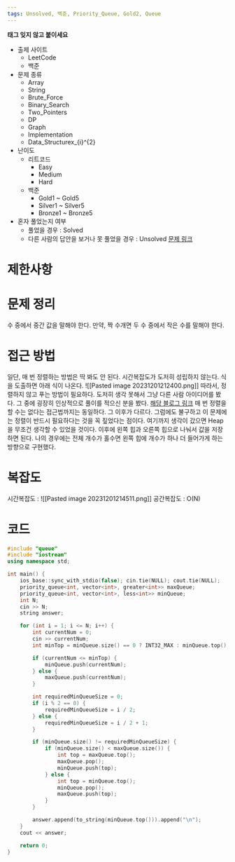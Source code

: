 ```yaml
---
tags: Unsolved, 백준, Priority_Queue, Gold2, Queue
---
```

**태그 잊지 않고 붙이세요**
- 출제 사이트
	- LeetCode
	- 백준
- 문제 종류
	- Array
	- String
	- Brute_Force
	- Binary_Search
	- Two_Pointers
	- DP
	- Graph
	- Implementation
	- Data_Structurex_{i}^{2}
- 난이도
	- 리트코드
		- Easy
		- Medium
		- Hard
	- 백준
		- Gold1 ~ Gold5
		- Silver1 ~ Silver5
		- Bronze1 ~ Bronze5
- 혼자 풀었는지 여부
	- 풀었을 경우 : Solved
	- 다른 사람의 답안을 보거나 못 풀었을 경우 : Unsolved
[문제 링크](링크)
# 제한사항

# 문제 정리
수 중에서 중간 값을 말해야 한다.
만약, 짝 수개면 두 수 중에서 작은 수를 말해야 한다.
# 접근 방법
일단, 매 번 정렬하는 방법은 딱 봐도 안 된다.
시간복잡도가 도저히 성립하지 않는다. 식을 도출하면 아래 식이 나온다.
![[Pasted image 20231201212400.png]]
따라서, 정렬하지 않고 푸는 방법이 필요하다.
도저히 생각 못해서 그냥 다른 사람 아이디어를 봤다.
그 중에 굉장히 인상적으로 풀이를 적으신 분을 봤다. [해당 블로그 링크](https://velog.io/@junttang/BOJ-1655-%EA%B0%80%EC%9A%B4%EB%8D%B0%EB%A5%BC-%EB%A7%90%ED%95%B4%EC%9A%94-%ED%95%B4%EA%B2%B0-%EC%A0%84%EB%9E%B5-C)
매 번 정렬을 할 수는 없다는 접근법까지는 동일하다.
그 이후가 다르다. 그럼에도 불구하고 이 문제에는 정렬이 반드시 필요하다는 것을 꼭 짚었다는 점이다.
여기까지 생각이 갔으면 Heap을 무조건 생각할 수 있었을 것이다.
이후에 왼쪽 힙과 오른쪽 힙으로 나눠서 값을 저장하면 된다.
나의 경우에는 전체 개수가 홀수면 왼쪽 힙에 개수가 하나 더 들어가게 하는 방향으로 구현했다.
# 복잡도
시간복잡도 : 
![[Pasted image 20231201214511.png]]
공간복잡도 : O(N)

# 코드

``` cpp
#include "queue"
#include "iostream"
using namespace std;

int main() {
    ios_base::sync_with_stdio(false); cin.tie(NULL); cout.tie(NULL);
    priority_queue<int, vector<int>, greater<int>> maxQueue;
    priority_queue<int, vector<int>, less<int>> minQueue;
    int N;
    cin >> N;
    string answer;

    for (int i = 1; i <= N; i++) {
        int currentNum = 0;
        cin >> currentNum;
        int minTop = minQueue.size() == 0 ? INT32_MAX : minQueue.top();

        if (currentNum <= minTop) {
            minQueue.push(currentNum);
        } else {
            maxQueue.push(currentNum);
        }

        int requiredMinQueueSize = 0;
        if (i % 2 == 0) {
            requiredMinQueueSize = i / 2;
        } else {
            requiredMinQueueSize = i / 2 + 1;
        }

        if (minQueue.size() != requiredMinQueueSize) {
            if (minQueue.size() < maxQueue.size()) {
                int top = maxQueue.top();
                maxQueue.pop();
                minQueue.push(top);
            } else {
                int top = minQueue.top();
                minQueue.pop();
                maxQueue.push(top);
            }
        }

        answer.append(to_string(minQueue.top())).append("\n");
    }
    cout << answer;

    return 0;
}
```

